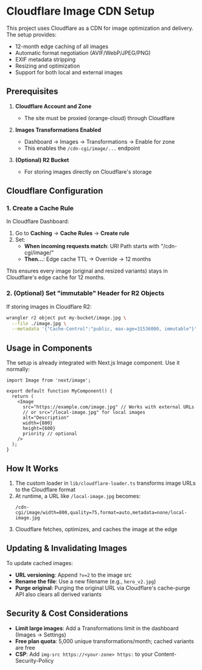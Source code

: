 # Cloudflare Image CDN Setup

This project uses Cloudflare as a CDN for image optimization and delivery. The setup provides:

- 12-month edge caching of all images
- Automatic format negotiation (AVIF/WebP/JPEG/PNG)
- EXIF metadata stripping
- Resizing and optimization
- Support for both local and external images

## Prerequisites

1. **Cloudflare Account and Zone**
   - The site must be proxied (orange-cloud) through Cloudflare

2. **Images Transformations Enabled**
   - Dashboard → Images → Transformations → Enable for zone
   - This enables the `/cdn-cgi/image/...` endpoint

3. **(Optional) R2 Bucket**
   - For storing images directly on Cloudflare's storage

## Cloudflare Configuration

### 1. Create a Cache Rule

In Cloudflare Dashboard:
1. Go to **Caching** → **Cache Rules** → **Create rule**
2. Set:
   - **When incoming requests match**: URI Path starts with "/cdn-cgi/image/"
   - **Then...**: Edge cache TTL → Override → 12 months

This ensures every image (original and resized variants) stays in Cloudflare's edge cache for 12 months.

### 2. (Optional) Set "immutable" Header for R2 Objects

If storing images in Cloudflare R2:

```bash
wrangler r2 object put my-bucket/image.jpg \
  --file ./image.jpg \
  --metadata '{"Cache-Control":"public, max-age=31536000, immutable"}'
```

## Usage in Components

The setup is already integrated with Next.js Image component. Use it normally:

```tsx
import Image from 'next/image';

export default function MyComponent() {
  return (
    <Image
      src="https://example.com/image.jpg" // Works with external URLs
      // or src="/local-image.jpg" for local images
      alt="Description"
      width={800}
      height={600}
      priority // optional
    />
  );
}
```

## How It Works

1. The custom loader in `lib/cloudflare-loader.ts` transforms image URLs to the Cloudflare format
2. At runtime, a URL like `/local-image.jpg` becomes:
   ```
   /cdn-cgi/image/width=800,quality=75,format=auto,metadata=none/local-image.jpg
   ```
3. Cloudflare fetches, optimizes, and caches the image at the edge

## Updating & Invalidating Images

To update cached images:
- **URL versioning**: Append `?v=2` to the image src
- **Rename the file**: Use a new filename (e.g., `hero_v2.jpg`)
- **Purge original**: Purging the original URL via Cloudflare's cache-purge API also clears all derived variants

## Security & Cost Considerations

- **Limit large images**: Add a Transformations limit in the dashboard (Images → Settings)
- **Free plan quota**: 5,000 unique transformations/month; cached variants are free
- **CSP**: Add `img-src https://<your-zone> https:` to your Content-Security-Policy 